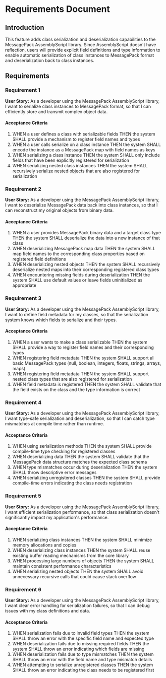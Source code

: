 # Requirements Document

## Introduction

This feature adds class serialization and deserialization capabilities to the MessagePack AssemblyScript library. Since AssemblyScript doesn't have reflection, users will provide explicit field definitions and type information to enable automatic serialization of class instances to MessagePack format and deserialization back to class instances.

## Requirements

### Requirement 1

**User Story:** As a developer using the MessagePack AssemblyScript library, I want to serialize class instances to MessagePack format, so that I can efficiently store and transmit complex object data.

#### Acceptance Criteria

1. WHEN a user defines a class with serializable fields THEN the system SHALL provide a mechanism to register field names and types
2. WHEN a user calls serialize on a class instance THEN the system SHALL encode the instance as a MessagePack map with field names as keys
3. WHEN serializing a class instance THEN the system SHALL only include fields that have been explicitly registered for serialization
4. WHEN serializing nested class instances THEN the system SHALL recursively serialize nested objects that are also registered for serialization

### Requirement 2

**User Story:** As a developer using the MessagePack AssemblyScript library, I want to deserialize MessagePack data back into class instances, so that I can reconstruct my original objects from binary data.

#### Acceptance Criteria

1. WHEN a user provides MessagePack binary data and a target class type THEN the system SHALL deserialize the data into a new instance of that class
2. WHEN deserializing MessagePack map data THEN the system SHALL map field names to the corresponding class properties based on registered field definitions
3. WHEN deserializing nested objects THEN the system SHALL recursively deserialize nested maps into their corresponding registered class types
4. WHEN encountering missing fields during deserialization THEN the system SHALL use default values or leave fields uninitialized as appropriate

### Requirement 3

**User Story:** As a developer using the MessagePack AssemblyScript library, I want to define field metadata for my classes, so that the serialization system knows which fields to serialize and their types.

#### Acceptance Criteria

1. WHEN a user wants to make a class serializable THEN the system SHALL provide a way to register field names and their corresponding types
2. WHEN registering field metadata THEN the system SHALL support all basic MessagePack types (null, boolean, integers, floats, strings, arrays, maps)
3. WHEN registering field metadata THEN the system SHALL support nested class types that are also registered for serialization
4. WHEN field metadata is registered THEN the system SHALL validate that the field exists on the class and the type information is correct

### Requirement 4

**User Story:** As a developer using the MessagePack AssemblyScript library, I want type-safe serialization and deserialization, so that I can catch type mismatches at compile time rather than runtime.

#### Acceptance Criteria

1. WHEN using serialization methods THEN the system SHALL provide compile-time type checking for registered classes
2. WHEN deserializing data THEN the system SHALL validate that the MessagePack data structure matches the expected class schema
3. WHEN type mismatches occur during deserialization THEN the system SHALL throw descriptive error messages
4. WHEN serializing unregistered classes THEN the system SHALL provide compile-time errors indicating the class needs registration

### Requirement 5

**User Story:** As a developer using the MessagePack AssemblyScript library, I want efficient serialization performance, so that class serialization doesn't significantly impact my application's performance.

#### Acceptance Criteria

1. WHEN serializing class instances THEN the system SHALL minimize memory allocations and copies
2. WHEN deserializing class instances THEN the system SHALL reuse existing buffer reading mechanisms from the core library
3. WHEN processing large numbers of objects THEN the system SHALL maintain consistent performance characteristics
4. WHEN serializing nested objects THEN the system SHALL avoid unnecessary recursive calls that could cause stack overflow

### Requirement 6

**User Story:** As a developer using the MessagePack AssemblyScript library, I want clear error handling for serialization failures, so that I can debug issues with my class definitions and data.

#### Acceptance Criteria

1. WHEN serialization fails due to invalid field types THEN the system SHALL throw an error with the specific field name and expected type
2. WHEN deserialization fails due to missing required fields THEN the system SHALL throw an error indicating which fields are missing
3. WHEN deserialization fails due to type mismatches THEN the system SHALL throw an error with the field name and type mismatch details
4. WHEN attempting to serialize unregistered classes THEN the system SHALL throw an error indicating the class needs to be registered first